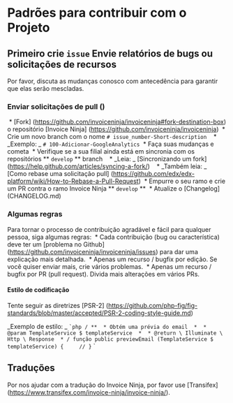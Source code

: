 # Padrões para contribuir com o Projeto

## Primeiro crie `issue` Envie relatórios de bugs ou solicitações de recursos 

Por favor, discuta as mudanças conosco com antecedência para garantir que elas serão mescladas.

### Enviar solicitações de pull ()
 * [Fork] (https://github.com/invoiceninja/invoiceninja#fork-destination-box) o repositório [Invoice Ninja] (https://github.com/invoiceninja/invoiceninja)
 * Crie um novo branch com o nome `# issue_number-Short-description`
   * _Exemplo: _ `# 100-Adicionar-GoogleAnalytics`
 * Faça suas mudanças e cometa
 * Verifique se a sua filial ainda está em sincronia com os repositórios ** `develop` ** branch
   * _Leia: _ [Sincronizando um fork] (https://help.github.com/articles/syncing-a-fork/)
   * _Também leia: _ [Como rebase uma solicitação pull] (https://github.com/edx/edx-platform/wiki/How-to-Rebase-a-Pull-Request)
 * Empurre o seu ramo e crie um PR contra o ramo Invoice Ninja ** `develop` **
 * Atualize o [Changelog] (CHANGELOG.md)

### Algumas regras
Para tornar o processo de contribuição agradável e fácil para qualquer pessoa, siga algumas regras:
 * Cada contribuição (bug ou característica) deve ter um [problema no Github] (https://github.com/invoiceninja/invoiceninja/issues)
para dar uma explicação mais detalhada.
 * Apenas um recurso / bugfix por edição. Se você quiser enviar mais, crie vários problemas.
 * Apenas um recurso / bugfix por PR (pull request). Divida mais alterações em vários PRs.

#### Estilo de codificação
Tente seguir as diretrizes [PSR-2] (https://github.com/php-fig/fig-standards/blob/master/accepted/PSR-2-coding-style-guide.md)

_Exemplo de estilo: _
`` `php
/ **
 * Obtém uma prévia do email
 *
 * @param TemplateService $ templateService
 *
 * @return \ Illuminate \ Http \ Response
 * /
função public previewEmail (TemplateService $ templateService)
{
    //
}
`` `


## Traduções
Por nos ajudar com a tradução do Invoice Ninja, por favor use [Transifex] (https://www.transifex.com/invoice-ninja/invoice-ninja/).
